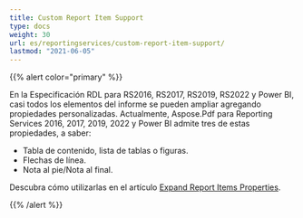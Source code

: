 ```yaml
---
title: Custom Report Item Support
type: docs
weight: 30
url: es/reportingservices/custom-report-item-support/
lastmod: "2021-06-05"
---
```


{{% alert color="primary" %}}

En la Especificación RDL para RS2016, RS2017, RS2019, RS2022 y Power BI, casi todos los elementos del informe se pueden ampliar agregando propiedades personalizadas. Actualmente, Aspose.Pdf para Reporting Services 2016, 2017, 2019, 2022 y Power BI admite tres de estas propiedades, a saber:

- Tabla de contenido, lista de tablas o figuras.
- Flechas de línea.
- Nota al pie/Nota al final.

Descubra cómo utilizarlas en el artículo [Expand Report Items Properties](/pdf/reportingservices/expand-report-items-properties/).

{{% /alert %}}